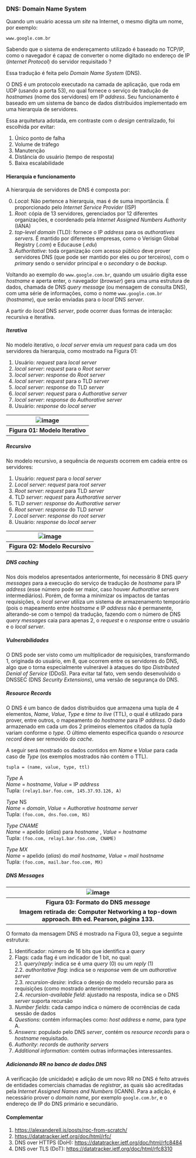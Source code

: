 ### DNS: Domain Name System

Quando um usuário acessa um *site* na Internet, o mesmo digita um nome, por exemplo:

`www.google.com.br`
              
              
Sabendo que o sistema de endereçamento utilizado é baseado no TCP/IP, como o navegador é capaz de converter o nome digitado no endereço de IP (*Internet Protocol*) do servidor requisitado ?

Essa tradução é feita pelo *Domain Name System* (DNS).

O DNS é um protocolo executado na camada de aplicação, que roda em UDP (usando a porta 53), no qual fornece o serviço de tradução de *hostnames* (nome dos servidores) em IP *address*. Seu funcionamento é baseado em um sistema de banco de dados distribuidos implementado em uma hierarquia de servidores. 


Essa arquitetura adotada, em contraste com o *design* centralizado, foi escolhida por evitar:

1. Único ponto de falha
2. Volume de tráfego
3. Manutenção
4. Distância do usuário (tempo de resposta)
5. Baixa escalabilidade


#### Hierarquia e funcionamento


A hierarquia de servidores de DNS é composta por:

0. *Local*: Não pertence a hierarquia, mas é de suma importância. É proporcionado pelo *Internet Service Provider* (ISP)
1. *Root*: cópia de 13 servidores, gerenciados por 12 diferentes organizações, e coordenado pela *Internet Assigned Numbers Authority* (IANA)
2. *top-level domain* (TLD): fornece o IP *address* para os *authoratives servers*. É mantido por diferentes empresas, como o Verisign Global Registry (*.com*) e Educause (*.edu*)
3. *Authoritative*: toda organização com acesso público deve prover servidores DNS (que pode ser mantido por eles ou por terceiros), com o *primary* sendo o servidor principal e o *secondary* o de *backup*.

Voltando ao exemplo do `www.google.com.br`, quando um usuário digita esse *hostname* e aperta enter, o navegador (*browser*) gera uma uma estrutura de dados, chamada de DNS *query* *message* (ou mensagem de consulta DNS), com uma série de informações, como o nome `www.google.com.br` (*hostname*), que serão enviadas para o *local* DNS *server*.


A partir do *local* DNS *server*, pode ocorrer duas formas de interação: recursiva e iterativa.

##### Iterativa

No modelo iterativo, o *local server* envia um *request* para cada um dos servidores da hierarquia, como mostrado na Figura 01:

1. Usuário: *request* para *local server*
2. *local server*: *request* para o *Root server*
3. *local server*: *response* do *Root server*
4. *local server*: *request* para o TLD *server*
5. *local server*: *response* do TLD *server*
6. *local server*: *request* para o *Authorative server*
7. *local server*: *response* do *Authorative server*
8. Usuário: *response* do *local server*



|![image](imagens/10/10%20-%20modelo%20iterativo.png)|
|:--------:|
|<b>Figura 01: Modelo Iterativo </b>|  


##### Recursivo

No modelo recursivo, a sequência de *requests* ocorrem em cadeia entre os servidores:


1. Usuário: *request* para o *local server*
2. *Local server*: *request* para *root server*
3. *Root server*: *request* para TLD *server*
4. TLD *server*: *request* para *Authorative server*
5. TLD *server*: *response* do *Authorative server*
6. *Root server*: *response* do TLD *server*
7. *Local server*: *response* do *root server*
8. Usuário: *response* do *local server*



|![image](imagens/10/10%20-%20modelo%20recursivo.png)|
|:--------:|
|<b>Figura 02: Modelo Recursivo</b>| 

##### DNS *caching*

Nos dois modelos apresentados anteriormente, foi necessário 8 DNS *query messages* para a execução do serviço de tradução de *hostname* para IP *address* (esse número pode ser maior, caso houver *Authorative servers* intermediários). Porém, de forma a minimizar os impactos de tantas requisições, o *local server* utiliza um sistema de armazenamento temporário (pois o mapeamento entre *hostname* e IP *address* não é permanente, alterando-se com o tempo) da tradução, fazendo com o número de DNS *query messages* caia para apenas 2, o *request* e o *response* entre o usuário e o *local server*.


##### Vulnerabilidades

O DNS pode ser visto como um multiplicador de requisições, transformando 1, originada do usuário, em 8, que ocorrem entre os servidores do DNS, algo que o torna especialmente vulnerável à ataques do tipo *Distributed Denial of Service* (DDoS). Para evitar tal fato, vem sendo desenvolvido o DNSSEC (DNS *Security Extensions*), uma versão de segurança do DNS. 
 

##### *Resource Records*


O DNS é um banco de dados distribuidos que armazena uma tupla de 4 elementos, *Name*, *Value*, *Type* e *time to live* (TTL), o qual é utilizado para prover, entre outros, o mapeamento do *hostname* para IP *address*. O dado armazenado em cada um dos 2 primeiros elementos citados da tupla variam conforme o *type*. O último elemento especifica quando o *resource record* deve ser removido do *cache*.

A seguir será mostrado os dados contidos em *Name* e *Value* para cada caso de *Type* (os exemplos mostrados não contém o TTL).

`tupla = (name, value, type, ttl)`

*Type* A \
*Name* = *hostname*, *Value* = IP *address* \
Tupla: `(relay1.bar.foo.com, 145.37.93.126, A)` 

*Type* NS \
*Name* = *domain*, *Value* = *Authorative hostname server* \
Tupla: `(foo.com, dns.foo.com, NS)` 

*Type CNAME* \
*Name* = apelido (*alias*) para *hostname* , *Value* = *hostname* \
Tupla: `(foo.com, relay1.bar.foo.com, CNAME)`

*Type MX* \
*Name* = apelido (*alias*) do *mail hostname*, *Value* = *mail hostname* \
Tupla: `(foo.com, mail.bar.foo.com, MX)`


##### DNS *Messages*



|![image](imagens/10/10%20-%20DNS%20message%20format.png)|
|:--------:|
|<b>Figura 03: Formato do DNS *message* </b> 
<b>Imagem retirada de: Computer Networking a top-down approach. 8th ed. Pearson, página 133.</b>| 


O formato da mensagem DNS é mostrado na Figura 03, segue a seguinte estrutura:


1. Identificador: número de 16 bits que identifica a *query*
2. Flags: cada flag é um indicador de 1 bit, no qual: \
2.1. *query*/*reply*: indica se é uma *query* (0) ou um *reply* (1) \
2.2. *authoritative flag*: indica se o *response* vem de um *authorative server* \
2.3. *recursion-desire*: indica o desejo do modelo recursão para as requisições (como mostrado anteriormente) \
2.4. *recursion-available field*: ajustado na resposta, indica se o DNS *server* suporta recursão 
3. *Number fields*: cada campo indica o número de ocorrências de cada sessão de dados
4. *Questions*: contém informações como: *host address* e *name*, para *type* A.
5. *Answers*: populado pelo DNS *server*, contém os *resource records* para o *hostname* requisitado. 
6. *Authority*: *records* de *authority servers*
7. *Additional information*: contém outras informações interessantes.

##### Adicionando RR no banco de dados DNS

A verificação (de unicidade) e adição de um novo RR no DNS é feito através de entidades comerciais chamadas de *registrar*, as quais são acreditadas pela *Internet Assigned Names and Numbers* (ICANN). Para a adição, é necessário prover o *domain name*, por exemplo `google.com.br`, e o endereço de IP do DNS primário e secundário.


#### Complementar

1. https://alexanderell.is/posts/rpc-from-scratch/
2. https://datatracker.ietf.org/doc/html/rfc/
3. DNS over HTTPS (DoH): https://datatracker.ietf.org/doc/html/rfc8484 
4. DNS over TLS (DoT): https://datatracker.ietf.org/doc/html/rfc8310 

